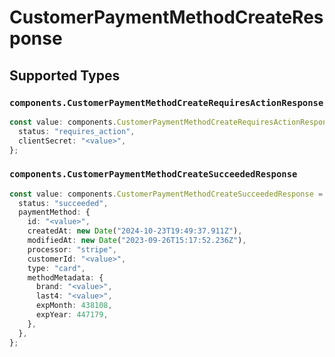 # CustomerPaymentMethodCreateResponse


## Supported Types

### `components.CustomerPaymentMethodCreateRequiresActionResponse`

```typescript
const value: components.CustomerPaymentMethodCreateRequiresActionResponse = {
  status: "requires_action",
  clientSecret: "<value>",
};
```

### `components.CustomerPaymentMethodCreateSucceededResponse`

```typescript
const value: components.CustomerPaymentMethodCreateSucceededResponse = {
  status: "succeeded",
  paymentMethod: {
    id: "<value>",
    createdAt: new Date("2024-10-23T19:49:37.911Z"),
    modifiedAt: new Date("2023-09-26T15:17:52.236Z"),
    processor: "stripe",
    customerId: "<value>",
    type: "card",
    methodMetadata: {
      brand: "<value>",
      last4: "<value>",
      expMonth: 438108,
      expYear: 447179,
    },
  },
};
```

